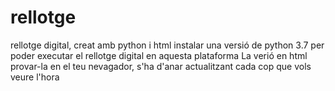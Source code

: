 # rellotge
rellotge digital, creat amb python i html
instalar una versió de python 3.7 per poder executar el rellotge digital en aquesta plataforma
La verió en html provar-la en el teu nevagador, s'ha d'anar actualitzant cada cop que
vols veure l'hora
